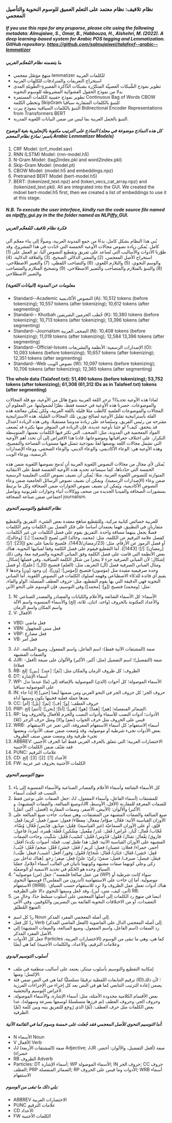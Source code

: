 ### نظام تلافيف: نظام معتمد على التعلم العميق للوسوم النحوية والتأصيل المعجمي

##### If you use this repo for any pruporse, please cite using the following metadata: Almujaiwe, S., Omar, B., Habbouza, H., Alshehri, M. (2022). A deep learning-based system for Arabic POS tagging and Lemmatization. GitHub repository. https://github.com/salmujaiwel/talafeef--arabic--lemmatizer

##### ما يتضمنه نظام المُعجّم العربي

* منهج مؤصّل معجمي lemmatizer للكلمات العربية
* استخراج التعريفات والمترادفات للكلمات العربية
* تطوير نموذج الشَّبكات العصبِيَّة المتكَرّرة بشبكات الذَّاكرة القصيرةِ-الطَّويلةِ المدى بدلا من نموذج الحقول العشوائية المشروطة للوسوم النحوية
* تطوير نموذج حقيبية الكلمات المستمرة Continuous Bag of Words CBOW وتخطي الكلمة SkipGram للتنبؤ بالكلمات المتقاربة سياقيا 
* التنبؤ بالكلمات السياقية بنموذج بيرت Bidirectional Encoder Representations from Transformers BERT
* التنبؤ بالجمل العربية بما ليس من ضمن البيانات اللغوية المدربة.  

##### النماذج على الترتيب مكتوبة بالإنجليزية بغية الوضوح (كل هذه النماذج موضوعة في مجلد باسم: نماذج نظام المعجم Arabic Lemmatizer Models)

1. CRF Model: (crf_model.sav)
2. RNN (LSTM) Model: (rnn-model.h5)
3. N-Gram Model: (tag2index.pkl and word2index.pkl)
4. Skip-Gram Model: (model.pt)
5. CBOW Model: (model.h5 and embeddings.npz)
6. Pretrained BERT Model (bert-model.h5)
7. BERT: (tokenized_text.npz) and (token_vecs_cat_array.npz) and (tokenized_text.pkl). All are integrated into the GUI. We created the mdoel bert-model.h5 first, then we created a list of embeddings to use it at this stage. 

##### N.B. To execute the user interface, kindly run the code source file named as nlpiffy_gui.py in the the folder named as NLPiffy_GUI.

##### فكرة نظام تلافيف للمُعجّم العربي

بُني هذا النظام بشكل كامل، بدءًا من جمع المدونة العربية، وصولًا إلى بناء معجّم آلي كامل. يُمكن زيادة نصوص مجالات الأوعية الخمسة التي حُدّدت في هذا المشروع، وقد طوّرنا الأدوات والأساليب التي تُساعد على تفريق وتقطيع النصوص آليا، ثم العمل على (1) استخراج الأصل المعجمي، (2) والمعنى الدلالي الصحيح، (3) والعلاقة الدلالية، (4) والوسم النحوي، (5) والتلازم اللغوي، (6) والتصاحب اللفظي، (7) والتعبير الاصطلاحي، (8) والتنبؤ بالمتلازم والمتصاحب والتعبير الاصطلاحي، (9) وتصحيح المتلازم والمتصاحب والتعبير الاصطلاحي.

##### معلومات عن المدونة (البيانات اللغوية)

-	Standard--Academic النصوص الأكاديمية (A):	10,512 tokens (before tokenizing); 10,557 tokens (after tokenizing); 10,612 tokens (after segmenting)
-	Standard-- Khutbah خُطب الحرمين الشريفين (K):	10,380 tokens (before tokenizing); 10,713 tokens (after tokenizing); 13,396 tokens (after segmenting)
-	Standard--Journalism الصحف العربية (N): 10,408 tokens (before tokenizing); 11,019 tokens (after tokenizing); 12,584 13,396 tokens (after segmenting)
-	Standard--Official-Issues الإصدارات الرسمية: الأنظمة والتشريعات (O): 10,093 tokens (before tokenizing); 10,657 tokens (after tokenizing); 12,351 tokens (after segmenting)
-	Standard--Web نصوص الويب (W): 10,097 tokens (before tokenizing); 10,706 tokens (after tokenizing); 12,365 tokens (after segmenting)

**The whole data (Talafeef.txt): 51,490 tokens (before tokenizing); 53,752 tokens (after tokenizing); 61,308 (61,312 IDs as in Talafeef.txt) tokens (after segmenting)**

لماذا هذه الأوعية تحديدًا؟ تزخر اللغة العربية بتنوع هائل من الأوعية، مع قلة المجالات والموضوعات. حصرنا هذه الأوعية في خمسة فقط، نظرًا لشموليتها. من المعلوم أن المجالات والموضوعات العلمية كالطب مثلا قليلة باللغة العربية، ولكن يُمكن معالجة هذه القلة باستراتيجية تقليل الأوعية لصالح توزين تلك المجالات القليلة. هذه الاستراتيجية مقترحه من رئيس الفريق، وستُساعد على زيادة مدونتنا مستقبلا، وفي هذه الزيادة اعتدال قد يتحقق. كيف؟ لو جئنا بأوعية عديدة، فإن الزيادة في المتوفر منها بكثرة قد يُضعف المواد المعجمية في المدونة، مثل: الصحف، التي تكثر فيها الكلمات نفسها، المتوسطة التكرار، على اختلاف جغرافياتها وموضوعاتها. قادنا هذا الافتراض إلى أن نحدد أهم الأوعية التي تشمل مجالات اللغة بوصفها لغةً نموذجية تتمثل فيها مستويات الفصاحة والتفصيح، وهذه الأوعية هي: الوعاء الأكاديمي، والوعاء الديني، والوعاء الصحفي، ووعاء الإصدارات الرسمية، ووعاء الويب.

يُمكن لأي مجال من مجالات النصوص اللغوية العربية أن تُدمج نصوصها اللغوية ضمن هذه الخمسة التي حدّدناها، كما سيساعد تحديد هذه الأوعية الخمسة فقط على الانتقائية المتوازنة للنصوص اللغوية العربية. مثلا: يُمكن أن نضيف نصوص الكتب التعليمية الرسمية ضمن وعاء (الإصدارات الرسمية)، ويمكن أن نضيف نصوص الرسائل الجامعية ضمن وعاء النصوص الأكاديمية، ويُمكن أن نضيف نصوص الحوارات ضمن الصحافة وكل ما يرتبط بمنشورات الصحافة والميديا الجديدة من صحف ووكالات أنباء وحوارات تلفزيونية وتواصل اجتماعي ضمن صناعة الصحافة journalism.

##### نظام التقطيع والتوسيم النحوي

للعربية خصائص كتابية مركبة، وللتقطيع مناهج معقدة بعض الشيء. التفريق والتقطيع متقاربان في التطبيق، فهما يعتمدان أساسا على فكر الفصل بين الكلمات وغير الكلمات فصلًا يجعل بينهما مسافة واحدة. التفريق يقوم على فصل الكلمات عن غير الكلمات، كفصل علامة الترقيم عن الكلمة، مثل: (محمد، وخالد) التي تُصبح ([محمد]؛ [،]؛ [وخالد])، أو فصل الرموز عن الأرقام، مثل: (23/رمضان/1443)، فتُصبح تتابعيا على نحو ([23]؛ [/]؛ [رمضان]؛ [/]؛ [1443]). أما التقطيع فيقوم على فصل الكلمة وفقا لمبانيها النحوية. هناك بعض الأنظمة التي قامت على فصل الكلمة وفق المباني النحوية والصرفية معا، وفي ذلك إشكال؛ لأن المباني الصرفية جزء لا يتجزأ من شكل الكلمة السياقية، وفي فصلها إشكال. ومثال المباني الصرفية فصل (أل) التعريف مثل: (العلم) فتصيح ([ال]؛ [علم])، أو فصل وحدة صرفيمية مقيدة مثل (مؤمنون) فتصبح ([مؤمن]؛ [ون]). إن وجود [ون] وحدها لا يقيم أي فائدة للذكاء الاصطناعي وفهمه لسلوك الكلمات في النصوص اللغوية. أما المباني النحوية فهي الدقيقة التي بها يقوم التقطيع، مثل: حروف العطف المتصلة: الواو والفاء، مثل: (ومحمد) فتصبح ([و]؛ [محمد]).وفي التوسيم، فإن الوسوم على النحو الآتي:  

1. N: الأسماء؛ كل الأسماء الشائعة والأعلام والكيانات والمصادر والمصدر الصناعي والأعداد المكتوبة بالحروف (واحد، اثنان، ثلاثة، إلخ) والأسماء المنسوبة واسم الآلة واسم المكان واسم الزمان 
2. V: الأفعال
-	VBD: فعل ماضي
-	VBN: فعل مبني للمجهول
-	VBP: فعل مضارع
-	VB: فعل أمر
3. JJ: صفة (المشتقات الآتية فقط): اسم الفاعل، واسم المفعول، وصيغ المبالغة، والصفات المشبهة
4. JJR:	صفة (التفضيل)؛ اسم التفضيل (مثل: أكبر، الأكبر) والألوان على صيغة (أفعل-فعلاء) 
5. RB:	الظروف؛ كل ظروف الزمان والمكان مثل: [ثَمَ]؛ [عند]؛ [بين]؛ إلخ
6. DT:	أسماء الإشارة
7. WP:	الأسماء الموصولة؛ كل أخوات (الذي) الموصولية بالإضافة إلى (ما) عندما تدل على الموصولية سياقيا
8. IN:	حروف الجر؛ كل حروف الجر في النحو العربي ومن ضمنها أيضا [حتى] إلا إذا جاء بعدها جملة فعلية فحينها يكون وسمها أداة
9. CC:	حروف العطف؛ [و]؛ [ف]؛ [ثم]؛ [بل]؛ [أم]
10. PRP: الضمائر المنفصلة؛ [هم]؛ [هما]؛ [هو]؛ [هي]؛ [أنا]؛ [نحن]؛ [أنتم] إلخ.
11. RP:	الأدوات؛ أدوات النصب للأسماء وأدوات النصب والجزم للأفعال والحروف وما قيس على الحروف مثل حرف الجواب (نعم) و(لا) ومثل حرف الزجر (كلا)
12. WRB: أسماء الاستفهام؛ كل أسماء الاستفهام المعروفة، التي تعبر عن الاستفهام. بعض الأدوات تجيء شرطية أو موصولية، وقد وُضعت ضمن صنف الأدوات، وبعضها تجيء ظرفية وقد وضعت ضمن صنف الظروف
13. ABBREV: الاختصارات العربية؛ التي تتعلق بالحرف العربي فقط أما الحرف الأجنبي فقد صُنّف ضمن الكلمات الأجنبية
14. PUNC: علامات الترقيم 
15. CD:	الأعداد	[1]؛ [2]؛ [3]؛ إلخ 
16. FW:	الكلمات الأجنبية بحروف غير عربية
##### منهج التوسيم النحوي
1.	كل الأسماء الشائعة وأسماء الأعلام والمصادر الصناعية والأسماء المنسوبة إلى ياء النسب قد جُعلت أسماء. 
2.	جعل الصفات على نوعين فقط: JJ للمشتقات (أسماء الفاعل، وأسماء المفعول، وصيغ المبالغة، والصفات المشبهة)، وJJR للصفات المعرفة للمقارنة (الأقل، الأوسط، الأكبر) والألوان: (الأبيض، الأصفر، وصفات المقارنة (أفضل، أكبر، أثقل).
3.	صيغ المبالغة والصفات المشبهة من المشتقات، وهي صفات. جاءت صيغ المبالغة على الأوزان القياسية الآتية: فعّال: صوّام/ مِفعال: مِعطاء/ فعول: صبور/ فعيل: كريم/ فَعِل: قَلِق، أو على الأوزان السماعيّة (غير القياسية): فِعّيل: صِدّيق، قِدّيس/ فُعّال: وُضّاء، عٌجّاب/ فُعال: كُبار، عُراض/ فُعَل: عُذر/ مِفْعيل: مِسْكين/ فُعَلة: هُمزة، لُمزة/ فاعول: فاروق/ تِفْعال: تقتال/ فَعّول: قَدّوس/ فَعّيل: كسّيب/ فُعّيل: سُكّيت. وجاءت الصفات المشبهة على الأوزان القياسية الآتية: فَعِل: هذا طفل تَعِب. فَعلة: أصوات نكدة/ أفعَل: أحمر، حمراء/ فعلان: غضبان/ فعيل: كريم / فَعَل: حَسَن/ فَعْل: ضخم/ فُعُل: جُنُب/ فَعِل: خَشِن/ فَعَال: جَبَان/ فُعَال: شُجاع/ فَعْول: وَقور/ أفعل: أشيب/ فيعل: طَيّب/ فيعَل: فيصل؛ صيرف/ فعيل: صفيّ؛ زكيّ؛ عليّ/ فِعل: صِفر؛ رِخو. [هناك تداخل بين زكي وعلي كونهما صفات مشبهة وكونهما تأتيان في الغالب أسماء أعلام]، جعلنا السياق وحده هو الحَكَم في تحديد الاسمية أو الوصفيّة.  
4.	"من عمل صالحا فلنفسه": جعل (من) موصولية (WP) سواء كانت شرطية أو موصولية. أما إن جاءت على الاستفهامية (أتدرون من المفلس؟) فوسمها النحوي الاستفهام (WRB). هناك أدوات تعمل عمل الظروف ولا ترد للاستفهام حسب السياق: (أنى، كيف، متى، أين)، وقد جُعل وسمها النحوي دالا على الظرفية RB. 
5. اتبعنا في منهج رد الكلمات إلى أصلها المعجمي على أسلوب مبسّط جدًا، وخالٍ من التعقيدات، أو من الاختلافات النحوية القائمة بين البصريين والكوفيين. وفي الآتي المنهج المُطبّق: 
-	ردّ كل اسم Noun إلى أصله المعجمي المفرد المذكر. 
-	ردّ كل فعل Verb إلى أصله المعجمي الدال على الماضوية (الفعل الماضي المذكر). 
-	رد الصفات (اسم الفاعل، واسم المفعول، وصيغ المبالغة، والصفات المشبهة) إلى الأصل المفرد المذكر. 
-	جعل كل الأدوات Particles كما هي، وهي ما تبقى من الوسوم (الاختصارات العربية، وعلامات الترقيم، والأعداد، والكلمات الأجنبية) كما هي أيضًا.

##### أسلوب التوسيم اليدوي
-	إمكانية التقطيع والتوسيم بأسلوب مبتكر، يعتمد على أساليب منطقية في ملف الإكسل؛ ومنها: 
-	ترقيم التتابعات اللفظية  ترقيمًا تسلسليًّا كما هي في النص ضمن فئة (ID)؛ لأن ذلك يضمن إعادة الترتيب التتابعي كما هو في النص بعد كل إجراء من الإجراءات الفرزية لأغراض التوسيم والتحشية. 
-	بعض الأقسام الكلامية محدودة الأمثلة، مثل: أسماء الإشارة، والأسماء الموصولة، وحروف الجر، وحروف العطف (تم فرزها متسلسلةً لوسمها بسرعة وسهولة)، عدا بعض الكلمات مثل حرف العطف: (ثُمّ) الذي رُوجع للتفريق بينه وبين كلمة (ثَمّ) الظرفية. 

##### أما التوسيم النحوي للأصل المعجمي فقد جُعلت على خمسة وسوم كما في القائمة الآتية: 
-	N	الأسماء	Noun
-	V	الأفعال	Verb
-	JJ	صفة (المشتقات الأربعة)	Adjective; JJR	صفة (أفعل التفضيل، والألوان: أخضر، خضراء)	
-	RB	الظروف	Adverb
-	Particles: DT	أسماء الإشارة; WP	الأسماء الموصولة; IN	حروف الجر; CC	حروف العطف; PRP	الضمائر المنفصلة; RP	الأدوات وما قيس على الحروف; WRB	أسماء الاستفهام	
##### يلي ذلك ما تبقى من الوسوم:
-	ABBREV	الاختصارات العربية
-	PUNC	علامات الترقيم
-	CD	الأعداد
-	FW	الكلمات الأجنبية
